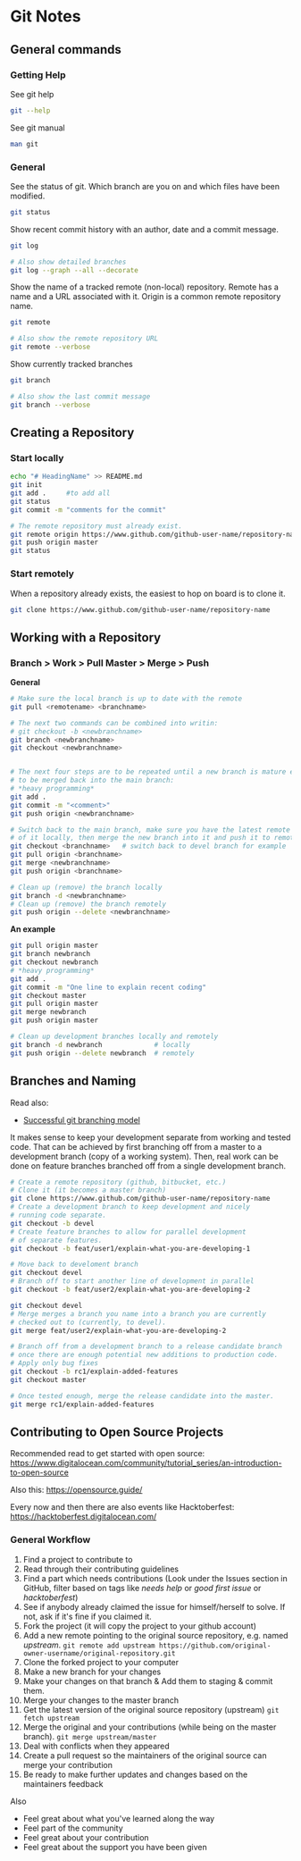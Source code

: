 # Git Notes

## General commands

### Getting Help
See git help
```bash
git --help
```

See git manual
```bash
man git
```


### General
See the status of git. Which branch are you on and which files have been modified.
```bash
git status
```

Show recent commit history with an author, date and a commit message.
```bash
git log

# Also show detailed branches
git log --graph --all --decorate
```

Show the name of a tracked remote (non-local) repository. Remote has a name and a URL associated with it.  Origin is a common remote repository name.
```bash
git remote

# Also show the remote repository URL
git remote --verbose
```

Show currently tracked branches
```bash
git branch

# Also show the last commit message
git branch --verbose
```

## Creating a Repository

### Start locally
```bash
echo "# HeadingName" >> README.md
git init
git add .     #to add all
git status
git commit -m "comments for the commit"

# The remote repository must already exist.
git remote origin https://www.github.com/github-user-name/repository-name
git push origin master
git status
```

### Start remotely

When a repository already exists, the easiest to hop on board is to clone it.
```bash
git clone https://www.github.com/github-user-name/repository-name
```

## Working with a Repository

### Branch > Work > Pull Master > Merge > Push

**General**

```bash
# Make sure the local branch is up to date with the remote
git pull <remotename> <branchname>

# The next two commands can be combined into writin:
# git checkout -b <newbranchname>
git branch <newbranchname>
git checkout <newbranchname>


# The next four steps are to be repeated until a new branch is mature enough
# to be merged back into the main branch:
# *heavy programming*
git add .
git commit -m "<comment>"
git push origin <newbranchname>

# Switch back to the main branch, make sure you have the latest remote version
# of it locally, then merge the new branch into it and push it to remote.
git checkout <branchname>   # switch back to devel branch for example
git pull origin <branchname>
git merge <newbranchname>
git push origin <branchname>

# Clean up (remove) the branch locally
git branch -d <newbranchname>
# Clean up (remove) the branch remotely
git push origin --delete <newbranchname>
```

**An example**
```bash
git pull origin master
git branch newbranch
git checkout newbranch
# *heavy programming*
git add .
git commit -m "One line to explain recent coding"
git checkout master
git pull origin master
git merge newbranch
git push origin master

# Clean up development branches locally and remotely
git branch -d newbranch             # locally
git push origin --delete newbranch  # remotely
```

## Branches and Naming

Read also:
* [Successful git branching model](http://nvie.com/posts/a-successful-git-branching-model)

It makes sense to keep your development separate from working and tested code. That can be achieved by first branching off from a master to a development branch (copy of a working system). Then, real work can be done on feature branches branched off from a single development branch.

```bash
# Create a remote repository (github, bitbucket, etc.)
# Clone it (it becomes a master branch)
git clone https://www.github.com/github-user-name/repository-name
# Create a development branch to keep development and nicely
# running code separate.
git checkout -b devel
# Create feature branches to allow for parallel development
# of separate features.
git checkout -b feat/user1/explain-what-you-are-developing-1

# Move back to develoment branch
git checkout devel
# Branch off to start another line of development in parallel
git checkout -b feat/user2/explain-what-you-are-developing-2

git checkout devel
# Merge merges a branch you name into a branch you are currently
# checked out to (currently, to devel).
git merge feat/user2/explain-what-you-are-developing-2

# Branch off from a development branch to a release candidate branch
# once there are enough potential new additions to production code.
# Apply only bug fixes
git checkout -b rc1/explain-added-features
git checkout master

# Once tested enough, merge the release candidate into the master.
git merge rc1/explain-added-features
```

## Contributing to Open Source Projects

Recommended read to get started with open source:
https://www.digitalocean.com/community/tutorial_series/an-introduction-to-open-source

Also this:
https://opensource.guide/

Every now and then there are also events like Hacktoberfest:
https://hacktoberfest.digitalocean.com/

### General Workflow

1. Find a project to contribute to
2. Read through their contributing guidelines
3. Find a part which needs contributions (Look under the Issues section in GitHub, filter based on tags like *needs help* or *good first issue* or *hacktoberfest*)
4. See if anybody already claimed the issue for himself/herself to solve. If not, ask if it's fine if you claimed it.
5. Fork the project (it will copy the project to your github account)
6. Add a new remote pointing to the original source repository, e.g. named *upstream*. `git remote add upstream https://github.com/original-owner-username/original-repository.git`
7. Clone the forked project to your computer
8. Make a new branch for your changes
9. Make your changes on that branch & Add them to staging & commit them.
10. Merge your changes to the master branch
11. Get the latest version of the original source repository (upstream) `git fetch upstream`
12. Merge the original and your contributions (while being on the master branch). `git merge upstream/master`
13. Deal with conflicts when they appeared
14. Create a pull request so the maintainers of the original source can merge your contribution
15. Be ready to make further updates and changes based on the maintainers feedback

Also

* Feel great about what you've learned along the way
* Feel part of the community
* Feel great about your contribution
* Feel great about the support you have been given
